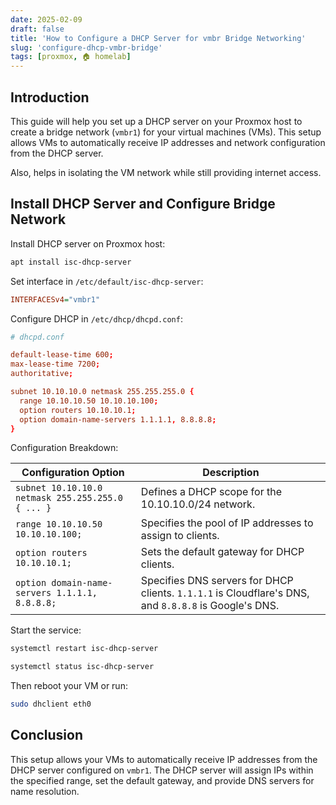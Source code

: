 ```yaml
---
date: 2025-02-09
draft: false
title: 'How to Configure a DHCP Server for vmbr Bridge Networking'
slug: 'configure-dhcp-vmbr-bridge'
tags: [proxmox, 🏠 homelab]
---
```


## Introduction

This guide will help you set up a DHCP server on your Proxmox host to create a bridge network (`vmbr1`) for your virtual machines (VMs). This setup allows VMs to automatically receive IP addresses and network configuration from the DHCP server.

Also, helps in isolating the VM network while still providing internet access.

## Install DHCP Server and Configure Bridge Network

Install DHCP server on Proxmox host:

```bash
apt install isc-dhcp-server
```

Set interface in `/etc/default/isc-dhcp-server`:

```ini
INTERFACESv4="vmbr1"
```

Configure DHCP in `/etc/dhcp/dhcpd.conf`:

```conf
# dhcpd.conf

default-lease-time 600;
max-lease-time 7200;
authoritative;

subnet 10.10.10.0 netmask 255.255.255.0 {
  range 10.10.10.50 10.10.10.100;
  option routers 10.10.10.1;
  option domain-name-servers 1.1.1.1, 8.8.8.8;
}
```

Configuration Breakdown:

| Configuration Option                                      | Description                                                                                      |
|-----------------------------------------------------------|--------------------------------------------------------------------------------------------------|
| `subnet 10.10.10.0 netmask 255.255.255.0 { ... }`         | Defines a DHCP scope for the 10.10.10.0/24 network.                                              |
| `range 10.10.10.50 10.10.10.100;`                         | Specifies the pool of IP addresses to assign to clients.                                         |
| `option routers 10.10.10.1;`                              | Sets the default gateway for DHCP clients.                                                       |
| `option domain-name-servers 1.1.1.1, 8.8.8.8;`            | Specifies DNS servers for DHCP clients. `1.1.1.1` is Cloudflare's DNS, and `8.8.8.8` is Google's DNS. |

Start the service:

```bash
systemctl restart isc-dhcp-server

systemctl status isc-dhcp-server
```

Then reboot your VM or run:

```bash
sudo dhclient eth0
```

## Conclusion

This setup allows your VMs to automatically receive IP addresses from the DHCP server configured on `vmbr1`. The DHCP server will assign IPs within the specified range, set the default gateway, and provide DNS servers for name resolution.
